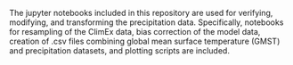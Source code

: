 The jupyter notebooks included in this repository are used for verifying, modifying, and transforming the precipitation data. Specifically, notebooks for resampling of the ClimEx data, bias correction of the model data, creation of .csv files combining global mean surface temperature (GMST) and precipitation datasets, and plotting scripts are included. 
